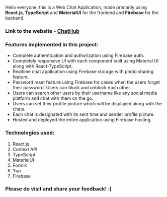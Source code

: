 Hello everyone, this is a Web Chat Application, made primarily using **React.js**, **TypeScript** and **MaterialUI** for the frontend and **Firebase** for the backend.

### Link to the website - [ChatHub](https://chathub-4774.web.app/)

### Features implemented in this project:
- Complete authentication and authorization using Firebase auth.
- Completely responsive UI with each component built using Material UI
along with React-TypeScript.
- Realtime chat application using Firebase storage with photo sharing
feature.
- Password reset feature using Firebase for cases when the users forget
their password.
Users can block and unblock each other. 
- Users can search other users by their username like any social media platform and chat with them on the
go.
- Users can set their profile picture which will be displayed along with the
chats.
- Each chat is designated with its sent time and sender profile picture.
- Hosted and deployed the entire application using Firebase hosting.

### Technologies used:
1. React.js
2. Context API
3. TypeScript
4. MaterialUI
5. Formik
6. Yup
7. Firebase

### Please do visit and share your feedback! :)